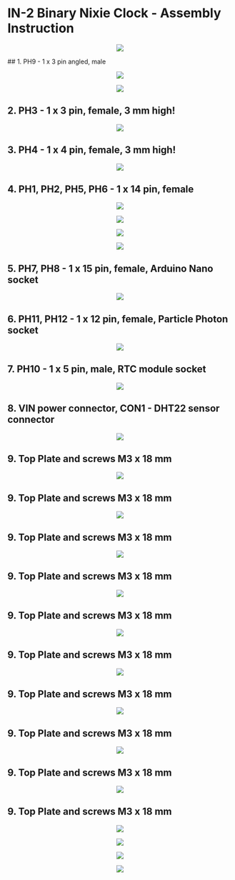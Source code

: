 # IN-2 Binary Nixie Clock - Assembly Instruction

<p align="center"><img src="https://github.com/marcinsaj/IN2-Binary-Nixie-Clock/blob/master/extras/assembly-instruction/in2-binary-nixie-clock-assembly-instruction_12.png"></p>
## 1. PH9 - 1 x 3 pin angled, male
<p align="center"><img src="https://github.com/marcinsaj/IN2-Binary-Nixie-Clock/blob/master/extras/assembly-instruction/images/in2-binary-nixie-clock-assembly-instruction-images_01.jpg"></p>

<p align="center"><img src="https://raw.githubusercontent.com/marcinsaj/IN2-Binary-Nixie-Clock/master/extras/VCC-Settings-IN2-Binary-Nixie-Clock.jpg"></p>

## 2. PH3 - 1 x 3 pin, female, 3 mm high!
<p align="center"><img src="https://github.com/marcinsaj/IN2-Binary-Nixie-Clock/blob/master/extras/assembly-instruction/images/in2-binary-nixie-clock-assembly-instruction-images_03.jpg"></p>

## 3. PH4 - 1 x 4 pin, female, 3 mm high!
<p align="center"><img src="https://github.com/marcinsaj/IN2-Binary-Nixie-Clock/blob/master/extras/assembly-instruction/images/in2-binary-nixie-clock-assembly-instruction-images_02.jpg"></p>

## 4. PH1, PH2, PH5, PH6 - 1 x 14 pin, female
<p align="center"><img src="https://github.com/marcinsaj/IN2-Binary-Nixie-Clock/blob/master/extras/assembly-instruction/images/in2-binary-nixie-clock-assembly-instruction-images_04.jpg"></p>
<p align="center"><img src="https://github.com/marcinsaj/IN2-Binary-Nixie-Clock/blob/master/extras/assembly-instruction/images/in2-binary-nixie-clock-assembly-instruction-images_05.jpg"></p>
<p align="center"><img src="https://github.com/marcinsaj/IN2-Binary-Nixie-Clock/blob/master/extras/assembly-instruction/images/in2-binary-nixie-clock-assembly-instruction-images_06.jpg"></p>
<p align="center"><img src="https://github.com/marcinsaj/IN2-Binary-Nixie-Clock/blob/master/extras/assembly-instruction/images/in2-binary-nixie-clock-assembly-instruction-images_07.jpg"></p>

## 5. PH7, PH8 - 1 x 15 pin, female, Arduino Nano socket
<p align="center"><img src="https://github.com/marcinsaj/IN2-Binary-Nixie-Clock/blob/master/extras/assembly-instruction/images/in2-binary-nixie-clock-assembly-instruction-images_08.jpg"></p>

## 6. PH11, PH12 - 1 x 12 pin, female, Particle Photon socket
<p align="center"><img src="https://github.com/marcinsaj/IN2-Binary-Nixie-Clock/blob/master/extras/assembly-instruction/images/in2-binary-nixie-clock-assembly-instruction-images_09.jpg"></p>

## 7. PH10 - 1 x 5 pin, male, RTC module socket
<p align="center"><img src="https://github.com/marcinsaj/IN2-Binary-Nixie-Clock/blob/master/extras/assembly-instruction/images/in2-binary-nixie-clock-assembly-instruction-images_10.jpg"></p>

## 8. VIN power connector, CON1 - DHT22 sensor connector
<p align="center"><img src="https://github.com/marcinsaj/IN2-Binary-Nixie-Clock/blob/master/extras/assembly-instruction/images/in2-binary-nixie-clock-assembly-instruction-images_11.jpg"></p>

## 9. Top Plate and screws M3 x 18 mm
<p align="center"><img src="https://github.com/marcinsaj/IN2-Binary-Nixie-Clock/blob/master/extras/assembly-instruction/in2-binary-nixie-clock-assembly-instruction_01.png"></p>

## 9. Top Plate and screws M3 x 18 mm
<p align="center"><img src="https://github.com/marcinsaj/IN2-Binary-Nixie-Clock/blob/master/extras/assembly-instruction/in2-binary-nixie-clock-assembly-instruction_02.png"></p>

## 9. Top Plate and screws M3 x 18 mm
<p align="center"><img src="https://github.com/marcinsaj/IN2-Binary-Nixie-Clock/blob/master/extras/assembly-instruction/in2-binary-nixie-clock-assembly-instruction_03.png"></p>

## 9. Top Plate and screws M3 x 18 mm
<p align="center"><img src="https://github.com/marcinsaj/IN2-Binary-Nixie-Clock/blob/master/extras/assembly-instruction/in2-binary-nixie-clock-assembly-instruction_04.png"></p>

## 9. Top Plate and screws M3 x 18 mm
<p align="center"><img src="https://github.com/marcinsaj/IN2-Binary-Nixie-Clock/blob/master/extras/assembly-instruction/in2-binary-nixie-clock-assembly-instruction_05.png"></p>

## 9. Top Plate and screws M3 x 18 mm
<p align="center"><img src="https://github.com/marcinsaj/IN2-Binary-Nixie-Clock/blob/master/extras/assembly-instruction/in2-binary-nixie-clock-assembly-instruction_06.png"></p>

## 9. Top Plate and screws M3 x 18 mm
<p align="center"><img src="https://github.com/marcinsaj/IN2-Binary-Nixie-Clock/blob/master/extras/assembly-instruction/in2-binary-nixie-clock-assembly-instruction_07.png"></p>

## 9. Top Plate and screws M3 x 18 mm
<p align="center"><img src="https://github.com/marcinsaj/IN2-Binary-Nixie-Clock/blob/master/extras/assembly-instruction/in2-binary-nixie-clock-assembly-instruction_08.png"></p>

## 9. Top Plate and screws M3 x 18 mm
<p align="center"><img src="https://github.com/marcinsaj/IN2-Binary-Nixie-Clock/blob/master/extras/assembly-instruction/in2-binary-nixie-clock-assembly-instruction_09.png"></p>

## 9. Top Plate and screws M3 x 18 mm
<p align="center"><img src="https://github.com/marcinsaj/IN2-Binary-Nixie-Clock/blob/master/extras/assembly-instruction/images/in2-binary-nixie-clock-assembly-instruction-images_12.jpg"></p>

<p align="center"><img src="https://github.com/marcinsaj/IN2-Binary-Nixie-Clock/blob/master/extras/assembly-instruction/in2-binary-nixie-clock-assembly-instruction_10.png"></p>
<p align="center"><img src="https://github.com/marcinsaj/IN2-Binary-Nixie-Clock/blob/master/extras/assembly-instruction/in2-binary-nixie-clock-assembly-instruction_11.png"></p>
<p align="center"><img src="https://github.com/marcinsaj/IN2-Binary-Nixie-Clock/blob/master/extras/assembly-instruction/in2-binary-nixie-clock-assembly-instruction_12.png"></p>
